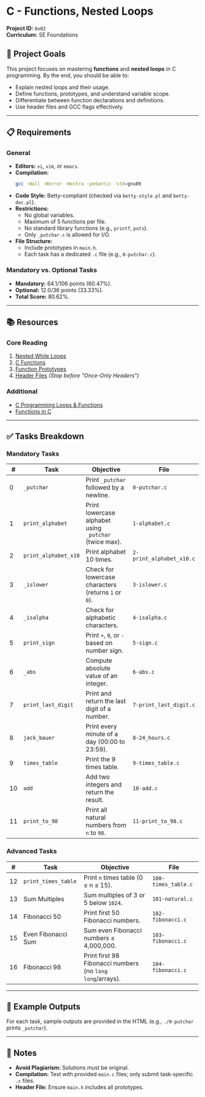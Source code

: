 # C - Functions, Nested Loops  
**Project ID:** `0x02`  
**Curriculum:** SE Foundations  

## 🎯 Project Goals  
This project focuses on mastering **functions** and **nested loops** in C programming. By the end, you should be able to:  
- Explain nested loops and their usage.  
- Define functions, prototypes, and understand variable scope.  
- Differentiate between function declarations and definitions.  
- Use header files and GCC flags effectively.  

---

## 📋 Requirements  
### General  
- **Editors:** `vi`, `vim`, or `emacs`.  
- **Compilation:**  
  ```bash
  gcc -Wall -Werror -Wextra -pedantic -std=gnu89
  ```
- **Code Style:** Betty-compliant (checked via `betty-style.pl` and `betty-doc.pl`).  
- **Restrictions:**  
  - No global variables.  
  - Maximum of 5 functions per file.  
  - No standard library functions (e.g., `printf`, `puts`).  
  - Only `_putchar.c` is allowed for I/O.  
- **File Structure:**  
  - Include prototypes in `main.h`.  
  - Each task has a dedicated `.c` file (e.g., `0-putchar.c`).  

### Mandatory vs. Optional Tasks  
- **Mandatory:** 64.1/106 points (60.47%).  
- **Optional:** 12.0/36 points (33.33%).  
- **Total Score:** 80.62%.  

---

## 📚 Resources  
### Core Reading  
1. [Nested While Loops](https://example.com/nested-loops)  
2. [C Functions](https://example.com/c-functions)  
3. [Function Prototypes](https://example.com/prototypes)  
4. [Header Files](https://example.com/headers) *(Stop before "Once-Only Headers")*  

### Additional  
- [C Programming Loops & Functions](https://example.com/loops-functions)  
- [Functions in C](https://example.com/functions-guide)  

---

## ✅ Tasks Breakdown  

### Mandatory Tasks  
| #  | Task | Objective | File | 
|----|------|-----------|------|
| 0  | `_putchar` | Print `_putchar` followed by a newline. | `0-putchar.c` |  
| 1  | `print_alphabet` | Print lowercase alphabet using `_putchar` (twice max). | `1-alphabet.c` |  
| 2  | `print_alphabet_x10` | Print alphabet 10 times. | `2-print_alphabet_x10.c` |  
| 3  | `_islower` | Check for lowercase characters (returns `1` or `0`). | `3-islower.c` |  
| 4  | `_isalpha` | Check for alphabetic characters. | `4-isalpha.c` |  
| 5  | `print_sign` | Print `+`, `0`, or `-` based on number sign. | `5-sign.c` |  
| 6  | `_abs` | Compute absolute value of an integer. | `6-abs.c` |  
| 7  | `print_last_digit` | Print and return the last digit of a number. | `7-print_last_digit.c` |  
| 8  | `jack_bauer` | Print every minute of a day (00:00 to 23:59). | `8-24_hours.c` |  
| 9  | `times_table` | Print the 9 times table. | `9-times_table.c` |  
| 10 | `add` | Add two integers and return the result. | `10-add.c` |  
| 11 | `print_to_98` | Print all natural numbers from `n` to `98`. | `11-print_to_98.c` |  

### Advanced Tasks  
| #  | Task | Objective | File | 
|----|------|-----------|------|
| 12 | `print_times_table` | Print `n` times table (0 ≤ n ≤ 15). | `100-times_table.c` |  
| 13 | Sum Multiples | Sum multiples of 3 or 5 below `1024`. | `101-natural.c` |  
| 14 | Fibonacci 50 | Print first 50 Fibonacci numbers. | `102-fibonacci.c` |  
| 15 | Even Fibonacci Sum | Sum even Fibonacci numbers ≤ 4,000,000. | `103-fibonacci.c` |  
| 16 | Fibonacci 98 | Print first 98 Fibonacci numbers (no `long long`/arrays). | `104-fibonacci.c` |  

---

## 🚀 Example Outputs  
For each task, sample outputs are provided in the HTML (e.g., `./0-putchar` prints `_putchar`).  

---

## 📝 Notes  
- **Avoid Plagiarism:** Solutions must be original.  
- **Compilation:** Test with provided `main.c` files; only submit task-specific `.c` files.  
- **Header File:** Ensure `main.h` includes all prototypes.  
